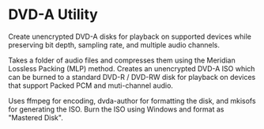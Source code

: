 # DVD-A Utility
Create unencrypted DVD-A disks for playback on supported devices while preserving bit depth, sampling rate, and multiple audio channels. 

Takes a folder of audio files and compresses them using the Meridian Lossless Packing (MLP) method. Creates an unencrypted DVD-A ISO which can be burned to a standard DVD-R / DVD-RW disk for playback on devices that support Packed PCM and muti-channel audio.

Uses ffmpeg for encoding, dvda-author for formatting the disk, and mkisofs for generating the ISO. Burn the ISO using Windows and format as "Mastered Disk".
